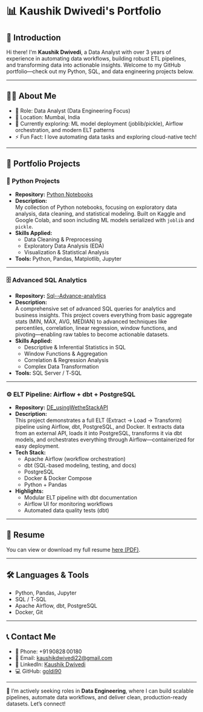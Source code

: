 # 📊 Kaushik Dwivedi's Portfolio

## 👋 Introduction

Hi there! I'm **Kaushik Dwivedi**, a Data Analyst with over 3 years of experience in automating data workflows, building robust ETL pipelines, and transforming data into actionable insights. Welcome to my GitHub portfolio—check out my Python, SQL, and data engineering projects below.

---

## 🙋‍♂️ About Me

- 💼 Role: Data Analyst (Data Engineering Focus)  
- 📍 Location: Mumbai, India  
- 🌱 Currently exploring: ML model deployment (joblib/pickle), Airflow orchestration, and modern ELT patterns  
- ⚡ Fun Fact: I love automating data tasks and exploring cloud-native tech!

---

## 📁 Portfolio Projects

### 🐍 Python Projects

- **Repository:** [Python Notebooks](https://github.com/goldi90/Data/tree/master/Python%20Notebook)  
- **Description:**  
  My collection of Python notebooks, focusing on exploratory data analysis, data cleaning, and statistical modeling. Built on Kaggle and Google Colab, and soon including ML models serialized with `joblib` and `pickle`.  
- **Skills Applied:**  
  - Data Cleaning & Preprocessing  
  - Exploratory Data Analysis (EDA)  
  - Visualization & Statistical Analysis  
- **Tools:** Python, Pandas, Matplotlib, Jupyter

---

### 🗄️ Advanced SQL Analytics

- **Repository:** [Sql--Advance-analytics](https://github.com/goldi90/Sql--Advance-analytics)  
- **Description:**  
  A comprehensive set of advanced SQL queries for analytics and business insights. This project covers everything from basic aggregate stats (MIN, MAX, AVG, MEDIAN) to advanced techniques like percentiles, correlation, linear regression, window functions, and pivoting—enabling raw tables to become actionable datasets.  
- **Skills Applied:**  
  - Descriptive & Inferential Statistics in SQL  
  - Window Functions & Aggregation  
  - Correlation & Regression Analysis  
  - Complex Data Transformation  
- **Tools:** SQL Server / T‑SQL

---

### ⚙️ ELT Pipeline: Airflow + dbt + PostgreSQL

- **Repository:** [DE_usingWetheStackAPI](https://github.com/goldi90/DE_usingWetheStackAPI)  
- **Description:**  
  This project demonstrates a full ELT (Extract → Load → Transform) pipeline using Airflow, dbt, PostgreSQL, and Docker. It extracts data from an external API, loads it into PostgreSQL, transforms it via dbt models, and orchestrates everything through Airflow—containerized for easy deployment.  
- **Tech Stack:**  
  - Apache Airflow (workflow orchestration)  
  - dbt (SQL-based modeling, testing, and docs)  
  - PostgreSQL  
  - Docker & Docker Compose  
  - Python + Pandas  
- **Highlights:**  
  - Modular ELT pipeline with dbt documentation  
  - Airflow UI for monitoring workflows  
  - Automated data quality tests (dbt)

---

## 📝 Resume

You can view or download my full resume [here (PDF)](https://github.com/goldi90/goldi90/blob/main/Kaushik%20Dwivedi-DE.pdf).

---

## 🛠️ Languages & Tools

- Python, Pandas, Jupyter  
- SQL / T‑SQL  
- Apache Airflow, dbt, PostgreSQL  
- Docker, Git

---

## 📞 Contact Me

- 📱 Phone: +91 90828 00180  
- 📧 Email: [kaushikdwivedi22@gmail.com](mailto:kaushikdwivedi22@gmail.com)  
- 💼 LinkedIn: [Kaushik Dwivedi](https://www.linkedin.com/in/kaushikdwivedi/)  
- 💻 GitHub: [goldi90](https://github.com/goldi90)

---

🚀 I’m actively seeking roles in **Data Engineering**, where I can build scalable pipelines, automate data workflows, and deliver clean, production-ready datasets. Let’s connect!
